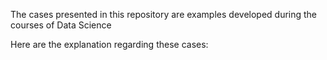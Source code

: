 The cases presented in this repository are examples developed during the courses of Data Science

Here are the explanation regarding these cases:

